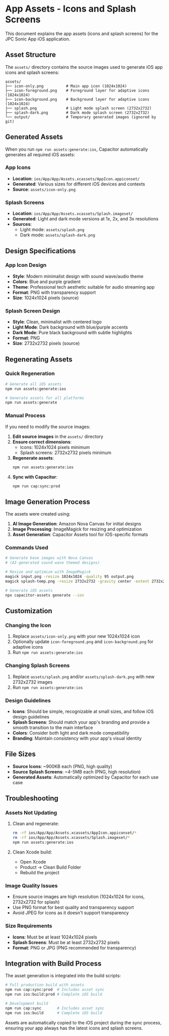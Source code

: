 # App Assets - Icons and Splash Screens

This document explains the app assets (icons and splash screens) for the JPC Sonic App iOS application.

## Asset Structure

The `assets/` directory contains the source images used to generate iOS app icons and splash screens:

```
assets/
├── icon-only.png          # Main app icon (1024x1024)
├── icon-foreground.png    # Foreground layer for adaptive icons (1024x1024)
├── icon-background.png    # Background layer for adaptive icons (1024x1024)
├── splash.png             # Light mode splash screen (2732x2732)
├── splash-dark.png        # Dark mode splash screen (2732x2732)
└── output/                # Temporary generated images (ignored by git)
```

## Generated Assets

When you run `npm run assets:generate:ios`, Capacitor automatically generates all required iOS assets:

### App Icons
- **Location**: `ios/App/App/Assets.xcassets/AppIcon.appiconset/`
- **Generated**: Various sizes for different iOS devices and contexts
- **Source**: `assets/icon-only.png`

### Splash Screens
- **Location**: `ios/App/App/Assets.xcassets/Splash.imageset/`
- **Generated**: Light and dark mode versions at 1x, 2x, and 3x resolutions
- **Sources**: 
  - Light mode: `assets/splash.png`
  - Dark mode: `assets/splash-dark.png`

## Design Specifications

### App Icon Design
- **Style**: Modern minimalist design with sound wave/audio theme
- **Colors**: Blue and purple gradient
- **Theme**: Professional tech aesthetic suitable for audio streaming app
- **Format**: PNG with transparency support
- **Size**: 1024x1024 pixels (source)

### Splash Screen Design
- **Style**: Clean, minimalist with centered logo
- **Light Mode**: Dark background with blue/purple accents
- **Dark Mode**: Pure black background with subtle highlights
- **Format**: PNG
- **Size**: 2732x2732 pixels (source)

## Regenerating Assets

### Quick Regeneration
```bash
# Generate all iOS assets
npm run assets:generate:ios

# Generate assets for all platforms
npm run assets:generate
```

### Manual Process
If you need to modify the source images:

1. **Edit source images** in the `assets/` directory
2. **Ensure correct dimensions**:
   - Icons: 1024x1024 pixels minimum
   - Splash screens: 2732x2732 pixels minimum
3. **Regenerate assets**:
   ```bash
   npm run assets:generate:ios
   ```
4. **Sync with Capacitor**:
   ```bash
   npm run cap:sync:prod
   ```

## Image Generation Process

The assets were created using:

1. **AI Image Generation**: Amazon Nova Canvas for initial designs
2. **Image Processing**: ImageMagick for resizing and optimization
3. **Asset Generation**: Capacitor Assets tool for iOS-specific formats

### Commands Used
```bash
# Generate base images with Nova Canvas
# (AI-generated sound wave themed designs)

# Resize and optimize with ImageMagick
magick input.png -resize 1024x1024 -quality 95 output.png
magick splash-temp.png -resize 2732x2732 -gravity center -extent 2732x2732 -quality 95 splash.png

# Generate iOS assets
npx capacitor-assets generate --ios
```

## Customization

### Changing the Icon
1. Replace `assets/icon-only.png` with your new 1024x1024 icon
2. Optionally update `icon-foreground.png` and `icon-background.png` for adaptive icons
3. Run `npm run assets:generate:ios`

### Changing Splash Screens
1. Replace `assets/splash.png` and/or `assets/splash-dark.png` with new 2732x2732 images
2. Run `npm run assets:generate:ios`

### Design Guidelines
- **Icons**: Should be simple, recognizable at small sizes, and follow iOS design guidelines
- **Splash Screens**: Should match your app's branding and provide a smooth transition to the main interface
- **Colors**: Consider both light and dark mode compatibility
- **Branding**: Maintain consistency with your app's visual identity

## File Sizes
- **Source Icons**: ~900KB each (PNG, high quality)
- **Source Splash Screens**: ~4-5MB each (PNG, high resolution)
- **Generated Assets**: Automatically optimized by Capacitor for each use case

## Troubleshooting

### Assets Not Updating
1. Clean and regenerate:
   ```bash
   rm -rf ios/App/App/Assets.xcassets/AppIcon.appiconset/*
   rm -rf ios/App/App/Assets.xcassets/Splash.imageset/*
   npm run assets:generate:ios
   ```

2. Clean Xcode build:
   - Open Xcode
   - Product → Clean Build Folder
   - Rebuild the project

### Image Quality Issues
- Ensure source images are high resolution (1024x1024 for icons, 2732x2732 for splash)
- Use PNG format for best quality and transparency support
- Avoid JPEG for icons as it doesn't support transparency

### Size Requirements
- **Icons**: Must be at least 1024x1024 pixels
- **Splash Screens**: Must be at least 2732x2732 pixels
- **Format**: PNG or JPG (PNG recommended for transparency)

## Integration with Build Process

The asset generation is integrated into the build scripts:

```bash
# Full production build with assets
npm run cap:sync:prod  # Includes asset sync
npm run ios:build:prod # Complete iOS build

# Development build
npm run cap:sync       # Includes asset sync
npm run ios:build      # Complete iOS build
```

Assets are automatically copied to the iOS project during the sync process, ensuring your app always has the latest icons and splash screens.
